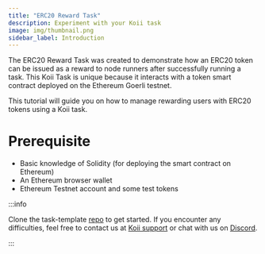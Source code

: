 ```yaml
---
title: "ERC20 Reward Task"
description: Experiment with your Koii task
image: img/thumbnail.png
sidebar_label: Introduction
---
```


The ERC20 Reward Task was created to demonstrate how an ERC20 token can be issued as a reward to node runners after successfully running a task. This Koii Task is unique because it interacts with a token smart contract deployed on the Ethereum Goerli testnet.

This tutorial will guide you on how to manage rewarding users with ERC20 tokens using a Koii task.

# Prerequisite

- Basic knowledge of Solidity (for deploying the smart contract on Ethereum)
- An Ethereum browser wallet
- Ethereum Testnet account and some test tokens

:::info

Clone the task-template [repo](https://github.com/koii-network/task-template) to get started. If you encounter any difficulties, feel free to contact us at [Koii support](https://share.hsforms.com/1Nmy8p6zWSN2J2skJn5EcOQc20dg) or chat with us on [Discord](https://discord.com/invite/koii-network).

:::
